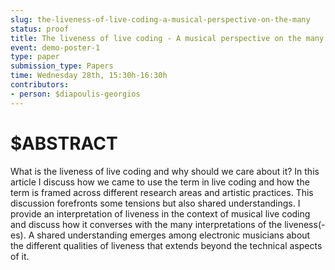 ```yaml
---
slug: the-liveness-of-live-coding-a-musical-perspective-on-the-many
status: proof
title: The liveness of live coding - A musical perspective on the many livenesses
event: demo-poster-1
type: paper
submission_type: Papers
time: Wednesday 28th, 15:30h-16:30h
contributors:
- person: $diapoulis-georgios
---
```


# $ABSTRACT

What is the liveness of live coding and why should we care about it? In this article I discuss how we came to use the term in live coding and how the term is framed across different research areas and artistic practices. This discussion forefronts some tensions but also shared understandings. I provide an interpretation of liveness in the context of musical live coding and discuss how it converses with the many interpretations of the liveness(-es). A shared understanding emerges among electronic musicians about the different qualities of liveness that extends beyond the technical aspects of it.

